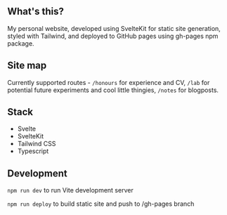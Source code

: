 ## What's this? 

My personal website, developed using SvelteKit for static site generation, styled with Tailwind, and deployed to GitHub pages using gh-pages npm package. 

## Site map

Currently supported routes - `/honours` for experience and CV, `/lab` for potential future experiments and cool little thingies, `/notes` for blogposts.

## Stack

- Svelte
- SvelteKit
- Tailwind CSS
- Typescript

## Development

`npm run dev` to run Vite development server

`npm run deploy` to build static site and push to /gh-pages branch
